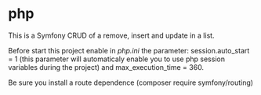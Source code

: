 # php
This is a Symfony CRUD of a remove, insert and update in a list.

Before start this project enable in *php.ini* the parameter: session.auto_start = 1 (this parameter will automaticaly enable you to use php session variables during the project) and max_execution_time = 360.

Be sure you install a route dependence (composer require symfony/routing)
